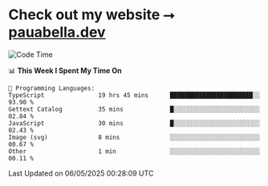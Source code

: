 # Check out my website ⭢ [pauabella.dev](https://pauabella.dev)

<!--START_SECTION:waka-->
![Code Time](http://img.shields.io/badge/Code%20Time-4%2C390%20hrs%2058%20mins-blue)

📊 **This Week I Spent My Time On** 

```text
💬 Programming Languages: 
TypeScript               19 hrs 45 mins      ███████████████████████░░   93.90 % 
Gettext Catalog          35 mins             █░░░░░░░░░░░░░░░░░░░░░░░░   02.84 % 
JavaScript               30 mins             █░░░░░░░░░░░░░░░░░░░░░░░░   02.43 % 
Image (svg)              8 mins              ░░░░░░░░░░░░░░░░░░░░░░░░░   00.67 % 
Other                    1 min               ░░░░░░░░░░░░░░░░░░░░░░░░░   00.11 % 
```


 Last Updated on 06/05/2025 00:28:09 UTC
<!--END_SECTION:waka-->
